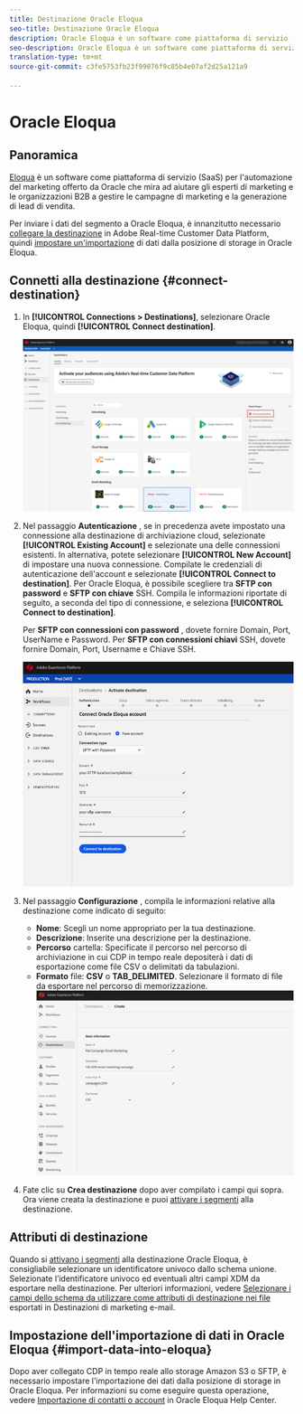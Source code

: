 ```yaml
---
title: Destinazione Oracle Eloqua
seo-title: Destinazione Oracle Eloqua
description: Oracle Eloqua è un software come piattaforma di servizio (SaaS) per l'automazione del marketing offerto da Oracle che mira ad aiutare gli esperti di marketing e le organizzazioni B2B a gestire le campagne di marketing e la generazione di lead di vendita.
seo-description: Oracle Eloqua è un software come piattaforma di servizio (SaaS) per l'automazione del marketing offerto da Oracle che mira ad aiutare gli esperti di marketing e le organizzazioni B2B a gestire le campagne di marketing e la generazione di lead di vendita.
translation-type: tm+mt
source-git-commit: c3fe5753fb23f99076f9c85b4e07af2d25a121a9

---
```



# Oracle Eloqua

## Panoramica

[Eloqua](https://www.oracle.com/marketingcloud/products/marketing-automation/) è un software come piattaforma di servizio (SaaS) per l&#39;automazione del marketing offerto da Oracle che mira ad aiutare gli esperti di marketing e le organizzazioni B2B a gestire le campagne di marketing e la generazione di lead di vendita.

Per inviare i dati del segmento a Oracle Eloqua, è innanzitutto necessario [collegare la destinazione](#connect-destination) in Adobe Real-time Customer Data Platform, quindi [impostare un&#39;importazione](#import-data-into-eloqua) di dati dalla posizione di storage in Oracle Eloqua.

## Connetti alla destinazione {#connect-destination}

1. In **[!UICONTROL Connections > Destinations]**, selezionare Oracle Eloqua, quindi **[!UICONTROL Connect destination]**.

   ![Connetti a Eloqua](/help/rtcdp/destinations/assets/connect-oracle-eloqua.png)

2. Nel passaggio **Autenticazione** , se in precedenza avete impostato una connessione alla destinazione di archiviazione cloud, selezionate **[!UICONTROL Existing Account]** e selezionate una delle connessioni esistenti. In alternativa, potete selezionare **[!UICONTROL New Account]** di impostare una nuova connessione. Compilate le credenziali di autenticazione dell&#39;account e selezionate **[!UICONTROL Connect to destination]**. Per Oracle Eloqua, è possibile scegliere tra **SFTP con password** e **SFTP con chiave** SSH. Compila le informazioni riportate di seguito, a seconda del tipo di connessione, e seleziona **[!UICONTROL Connect to destination]**.

   Per **SFTP con connessioni con password** , dovete fornire Domain, Port, UserName e Password.
Per **SFTP con connessioni chiavi** SSH, dovete fornire Domain, Port, Username e Chiave SSH.

   ![Configurare la procedura guidata Eloqua](/help/rtcdp/destinations/assets/eloqua-authentication.png)

3. Nel passaggio **Configurazione** , compila le informazioni relative alla destinazione come indicato di seguito:
   * **Nome**: Scegli un nome appropriato per la tua destinazione.
   * **Descrizione**: Inserite una descrizione per la destinazione.
   * **Percorso** cartella: Specificate il percorso nel percorso di archiviazione in cui CDP in tempo reale depositerà i dati di esportazione come file CSV o delimitati da tabulazioni.
   * **Formato** file: **CSV** o **TAB_DELIMITED**. Selezionare il formato di file da esportare nel percorso di memorizzazione.
   ![Informazioni di base Eloqua](/help/rtcdp/destinations/assets/eloqua-basic-information.png)

4. Fate clic su **Crea destinazione** dopo aver compilato i campi qui sopra. Ora viene creata la destinazione e puoi [attivare i segmenti](/help/rtcdp/destinations/activate-destinations.md) alla destinazione.

## Attributi di destinazione

Quando si [attivano i segmenti](/help/rtcdp/destinations/activate-destinations.md) alla destinazione Oracle Eloqua, è consigliabile selezionare un identificatore univoco dallo schema [](https://www.adobe.io/apis/experienceplatform/home/profile-identity-segmentation/profile-identity-segmentation-services.html#!api-specification/markdown/narrative/technical_overview/unified_profile_architectural_overview/unified_profile_architectural_overview.md)unione. Selezionate l’identificatore univoco ed eventuali altri campi XDM da esportare nella destinazione. Per ulteriori informazioni, vedere [Selezionare i campi dello schema da utilizzare come attributi di destinazione nei file](/help/rtcdp/destinations/email-marketing-destinations.md#destination-attributes) esportati in Destinazioni di marketing e-mail.

## Impostazione dell&#39;importazione di dati in Oracle Eloqua {#import-data-into-eloqua}

Dopo aver collegato CDP in tempo reale allo storage Amazon S3 o SFTP, è necessario impostare l&#39;importazione dei dati dalla posizione di storage in Oracle Eloqua. Per informazioni su come eseguire questa operazione, vedere [Importazione di contatti o account](https://docs.oracle.com/cloud/latest/marketingcs_gs/OMCAA/Help/DataImportExport/Tasks/ImportingContactsOrAccounts.htm) in Oracle Eloqua Help Center.